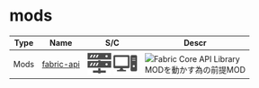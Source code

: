 # mods

| Type | Name | S/C | Descr |
| :---: | --- | :---: | --- |
| Mods | [fabric-api](https://www.curseforge.com/minecraft/mc-mods/fabric-api) | <img src="./docs/assets/sv.svg" style="height: 3em;" /> <img src="./docs/assets/pc.svg" style="height: 3em;" /> | <img src="https://fabricmc.net/assets/logo.png" style="height: 3em;" />Fabric Core API Library<br>MODを動かす為の前提MOD |

